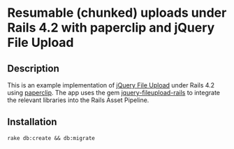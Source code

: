 # Resumable (chunked) uploads under Rails 4.2 with paperclip and jQuery File Upload

## Description
This is an example implementation of [jQuery File Upload](https://github.com/blueimp/jQuery-File-Upload) under Rails 4.2 using [paperclip](https://github.com/thoughtbot/paperclip). The app uses the gem [jquery-fileupload-rails](https://github.com/tors/jquery-fileupload-rails) to integrate the relevant libraries into the Rails Asset Pipeline.

## Installation
```
rake db:create && db:migrate
```